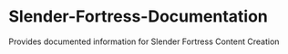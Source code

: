 # Slender-Fortress-Documentation
Provides documented information for Slender Fortress Content Creation
